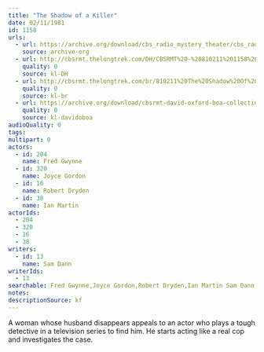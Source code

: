 ```yaml
---
title: "The Shadow of a Killer"
date: 02/11/1981
id: 1158
urls: 
  - url: https://archive.org/download/cbs_radio_mystery_theater/cbs_radio_mystery_theater-1151-1200.zip/cbs_radio_mystery_theater-1151-1200%2Fcbsrmt_1158_shadow_of_a_killer.mp3
    source: archive-org
  - url: http://cbsrmt.thelongtrek.com/DH/CBSRMT%20-%20810211%201158%20The%20Shadow%20of%20a%20Killer_dh.mp3
    quality: 0
    source: kl-DH
  - url: http://cbsrmt.thelongtrek.com/br/810211%20The%20Shadow%20Of%20A%20Killer%20-%20WBBM.mp3
    quality: 0
    source: kl-br
  - url: https://archive.org/download/cbsrmt-david-oxford-boa-collection/CBSRMT-810211-1158-The-Shadow-of-a-Killer-(32-22)-[2007]-{BoA}.mp3
    quality: 0
    source: kl-davidoboa
audioQuality: 0
tags: 
multipart: 0
actors:  
  - id: 204
    name: Fred Gwynne  
  - id: 320
    name: Joyce Gordon  
  - id: 16
    name: Robert Dryden  
  - id: 38
    name: Ian Martin
actorIds:  
  - 204  
  - 320  
  - 16  
  - 38
writers:  
  - id: 13
    name: Sam Dann
writerIds:  
  - 13
searchable: Fred Gwynne,Joyce Gordon,Robert Dryden,Ian Martin Sam Dann
notes: 
descriptionSource: kf
---
```

A woman whose husband disappears appeals to an actor who plays a tough detective in a television series to find him. He starts acting like a real cop and investigates the case.